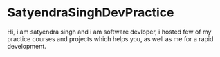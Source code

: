 # SatyendraSinghDevPractice
Hi, i am satyendra singh and i am software devloper, i hosted few of my practice courses and projects which helps you, as well as me for a rapid development.
